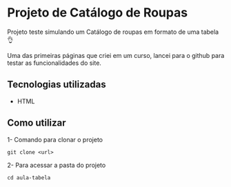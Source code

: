 # Projeto de Catálogo de Roupas
Projeto teste simulando um Catálogo de roupas em formato de uma tabela👌
 
Uma das primeiras páginas que criei em um curso, lancei para o github para testar as funcionalidades do site.

## Tecnologias utilizadas
- HTML

## Como utilizar

1- Comando para clonar o projeto
```
git clone <url>
```
2- Para acessar a pasta do projeto
```
cd aula-tabela
```